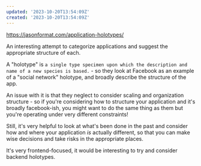 ```yaml
---
updated: '2023-10-20T13:54:09Z'
created: '2023-10-20T13:54:09Z'
---
```

https://jasonformat.com/application-holotypes/

An interesting attempt to categorize applications and suggest the appropriate structure of each.

A "holotype" is `a single type specimen upon which the description and name of a new species is based.` - so they look at Facebook as an example of a "social network" holotype, and broadly describe the structure of the app.

An issue with it is that they neglect to consider scaling and organization structure - so if you're considering how to structure your application and it's broadly facebook-ish, you might want to do the same thing as them but you're operating under very different constraints!

Still, it's very helpful to look at what's been done in the past and consider how and where your application _is_ actually different, so that you can make wise decisions and take risks in the appropriate places.

It's very frontend-focused, it would be interesting to try and consider backend holotypes.